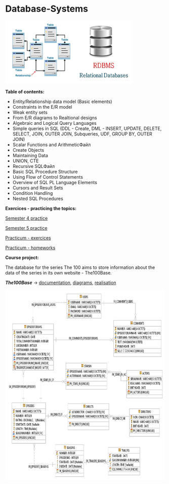 # Database-Systems

<img src="https://github.com/DenitsaStoianova/Database-Systems/blob/master/dbms-image.jpg" width="400" height="200">

**Table of contents:**
- Entity/Relationship data model (Basic elements)
- Constraints in the E/R model
- Weak entity sets
- From E/R diagrams to Realtional designs
- Algebraic and Logical Query Languages
- Simple queries in SQL (DDL - Create, DML - INSERT, UPDATE, DELETE, SELECT, JOIN, OUTER JOIN, Subqueries, UDF, GROUP BY, OUTER JOIN)
- Scalar Functions and ArithmeticФайл
- Create Objects
- Maintaining Data
- UNION, CTE
- Recursive SQLФайл
- Basic SQL Procedure Structure
- Using Flow of Control Statements
- Overview of SQL PL Language Elements
- Cursors and Result Sets
- Condition Handling
- Nested SQL Procedures 

**Exercices - practicing the topics:**

[Semester 4 practice](https://github.com/DenitsaStoianova/Database-Systems/tree/master/Semester4)

[Semester 5 practice](https://github.com/DenitsaStoianova/Database-Systems/tree/master/Semester5)

[Practicum - exercices](https://github.com/DenitsaStoianova/Database-Systems/tree/master/Practicum/Exercises)

[Practicum - homeworks](https://github.com/DenitsaStoianova/Database-Systems/tree/master/Practicum/Homeworks)

**Course project:**

The database for the series The 100 aims to store information about the data of the series in its own website - The100Base.

***The100Base*** -> [documentation](https://github.com/DenitsaStoianova/Database-Systems/blob/master/CourseProject/The100Base/documentation/%D0%94%D0%BE%D0%BA%D1%83%D0%BC%D0%B5%D0%BD%D1%82%D0%B0%D1%86%D0%B8%D1%8F.pdf), [diagrams](https://github.com/DenitsaStoianova/Database-Systems/tree/master/CourseProject/The100Base/diagrams), [realisation](https://github.com/DenitsaStoianova/Database-Systems/tree/master/CourseProject/The100Base/scripts)

<img src="https://github.com/DenitsaStoianova/Database-Systems/blob/master/CourseProject/The100Base/diagrams/data_studio_diagram.png" width="750" height="600">
